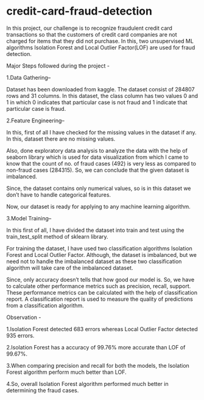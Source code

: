 # credit-card-fraud-detection

In this project, our challenge is to recognize fraudulent credit card transactions so that the customers of credit card companies are not charged for items that they did not purchase. In this, two unsupervised ML algorithms Isolation Forest and Local Outlier Factor(LOF) are used for fraud detection.

Major Steps followed during the project -

1.Data Gathering–

Dataset has been downloaded from kaggle. The dataset consist of 284807 rows and 31 columns. In this dataset, the class column has two values 0 and 1 in which 0 indicates that particular case is not fraud and 1 indicate that particular case is fraud.

2.Feature Engineering– 

In this, first of all I have checked for the missing values in the dataset if any. In this, dataset there are no missing values.

Also, done exploratory data analysis to analyze the data with the help of seaborn library which is used for data visualization from which I came to know that the count of no. of fraud cases (492) is very less as compared to non-fraud cases (284315).
So, we can conclude that the given dataset is imbalanced.

Since, the dataset contains only numerical values, so is in this dataset we don’t have to handle categorical features.

Now, our dataset is ready for applying to any machine learning algorithm.

3.Model Training– 

In this first of all, I have divided the dataset into train and test using the train_test_split method of sklearn library.

For training the dataset, I have used two classification algorithms Isolation Forest and Local Outlier Factor. Although, the dataset is imbalanced, but we need not to handle the imbalanced dataset as these two classification algorithm will take care of the imbalanced dataset.

Since, only accuracy doesn’t tells that how good our model is. So, we have to calculate other performance metrics such as precision, recall, support. These performance metrics can be calculated with the help of classification report.
A classification report is used to measure the quality of predictions from a classification algorithm.

Observation -

1.Isolation Forest detected 683 errors whereas Local Outlier Factor detected 935 errors.

2.Isolation Forest has a accuracy of 99.76% more accurate than LOF of 99.67%.

3.When comparing precision and recall for both the models, the Isolation Forest algorithm perform much better than LOF.

4.So, overall Isolation Forest algorithm performed much better in determining the fraud cases.
